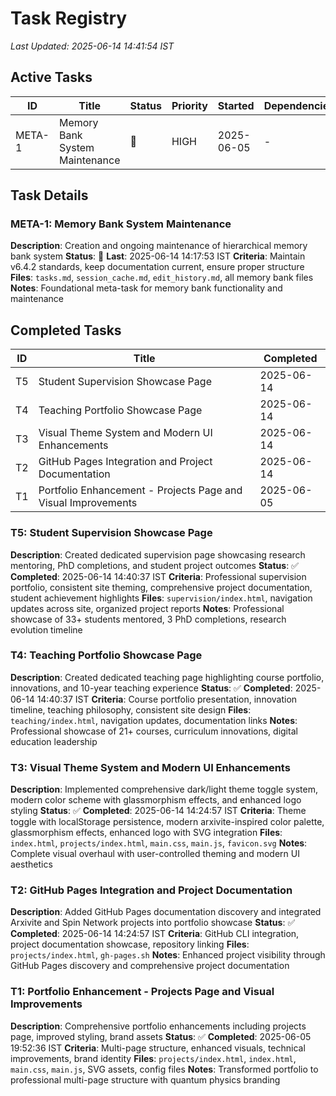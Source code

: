 # Task Registry
*Last Updated: 2025-06-14 14:41:54 IST*

## Active Tasks
| ID | Title | Status | Priority | Started | Dependencies |
|----|-------|--------|----------|---------|--------------|
| META-1 | Memory Bank System Maintenance | 🔄 | HIGH | 2025-06-05 | - |

## Task Details

### META-1: Memory Bank System Maintenance
**Description**: Creation and ongoing maintenance of hierarchical memory bank system
**Status**: 🔄 **Last**: 2025-06-14 14:17:53 IST
**Criteria**: Maintain v6.4.2 standards, keep documentation current, ensure proper structure
**Files**: `tasks.md`, `session_cache.md`, `edit_history.md`, all memory bank files
**Notes**: Foundational meta-task for memory bank functionality and maintenance

## Completed Tasks
| ID | Title | Completed |
|----|-------|-----------|
| T5 | Student Supervision Showcase Page | 2025-06-14 |
| T4 | Teaching Portfolio Showcase Page | 2025-06-14 |
| T3 | Visual Theme System and Modern UI Enhancements | 2025-06-14 |
| T2 | GitHub Pages Integration and Project Documentation | 2025-06-14 |
| T1 | Portfolio Enhancement - Projects Page and Visual Improvements | 2025-06-05 |

### T5: Student Supervision Showcase Page
**Description**: Created dedicated supervision page showcasing research mentoring, PhD completions, and student project outcomes
**Status**: ✅ **Completed**: 2025-06-14 14:40:37 IST
**Criteria**: Professional supervision portfolio, consistent site theming, comprehensive project documentation, student achievement highlights
**Files**: `supervision/index.html`, navigation updates across site, organized project reports
**Notes**: Professional showcase of 33+ students mentored, 3 PhD completions, research evolution timeline

### T4: Teaching Portfolio Showcase Page
**Description**: Created dedicated teaching page highlighting course portfolio, innovations, and 10-year teaching experience
**Status**: ✅ **Completed**: 2025-06-14 14:40:37 IST
**Criteria**: Course portfolio presentation, innovation timeline, teaching philosophy, consistent site design
**Files**: `teaching/index.html`, navigation updates, documentation links
**Notes**: Professional showcase of 21+ courses, curriculum innovations, digital education leadership

### T3: Visual Theme System and Modern UI Enhancements
**Description**: Implemented comprehensive dark/light theme toggle system, modern color scheme with glassmorphism effects, and enhanced logo styling
**Status**: ✅ **Completed**: 2025-06-14 14:24:57 IST
**Criteria**: Theme toggle with localStorage persistence, modern arxivite-inspired color palette, glassmorphism effects, enhanced logo with SVG integration
**Files**: `index.html`, `projects/index.html`, `main.css`, `main.js`, `favicon.svg`
**Notes**: Complete visual overhaul with user-controlled theming and modern UI aesthetics

### T2: GitHub Pages Integration and Project Documentation
**Description**: Added GitHub Pages documentation discovery and integrated Arxivite and Spin Network projects into portfolio showcase
**Status**: ✅ **Completed**: 2025-06-14 14:24:57 IST
**Criteria**: GitHub CLI integration, project documentation showcase, repository linking
**Files**: `projects/index.html`, `gh-pages.sh`
**Notes**: Enhanced project visibility through GitHub Pages discovery and comprehensive project documentation

### T1: Portfolio Enhancement - Projects Page and Visual Improvements
**Description**: Comprehensive portfolio enhancements including projects page, improved styling, brand assets
**Status**: ✅ **Completed**: 2025-06-05 19:52:36 IST
**Criteria**: Multi-page structure, enhanced visuals, technical improvements, brand identity
**Files**: `projects/index.html`, `index.html`, `main.css`, `main.js`, SVG assets, config files
**Notes**: Transformed portfolio to professional multi-page structure with quantum physics branding
